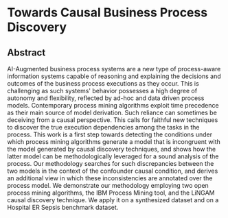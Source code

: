 # Towards Causal Business Process Discovery
## Abstract
AI-Augmented business process systems are a new type of process-aware information systems capable of reasoning and explaining the decisions and outcomes of the business process executions as they occur.
This is challenging as such systems' behavior possesses a high degree of autonomy and flexibility, reflected by ad-hoc and data driven process models. Contemporary process mining algorithms exploit time precedence as their main source of model derivation. Such reliance can sometimes be deceiving from a causal perspective. This calls for faithful new techniques to discover the true execution dependencies among the tasks in the process. 
This work is a first step towards detecting the conditions under which process mining algorithms generate a model that is incongruent with the model generated by causal discovery techniques, and shows how the latter model can be methodologically leveraged for a sound analysis of the process. Our methodology searches for such discrepancies between the two models in the context of the confounder causal condition, and derives an additional view in which these inconsistencies are annotated over the process model. 
We demonstrate our methodology employing two open process mining algorithms, the IBM Process Mining tool, and the LiNGAM causal discovery technique. We apply it on a synthesized dataset and on a Hospital ER Sepsis benchmark dataset.
